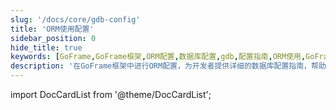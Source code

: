 ```yaml
---
slug: '/docs/core/gdb-config'
title: 'ORM使用配置'
sidebar_position: 0
hide_title: true
keywords: [GoFrame,GoFrame框架,ORM配置,数据库配置,gdb,配置指南,ORM使用,GoFrame数据库,GoFrame ORM,数据存储]
description: '在GoFrame框架中进行ORM配置，为开发者提供详细的数据库配置指南，帮助用户更好地使用GoFrame进行数据存储管理。'
---
```


import DocCardList from '@theme/DocCardList';

<DocCardList />